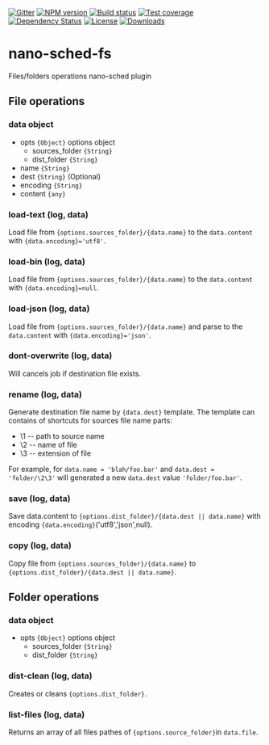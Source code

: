 
[![Gitter][gitter-image]][gitter-url]
[![NPM version][npm-image]][npm-url]
[![Build status][travis-image]][travis-url]
[![Test coverage][coveralls-image]][coveralls-url]
[![Dependency Status][david-image]][david-url]
[![License][license-image]][license-url]
[![Downloads][downloads-image]][downloads-url]



# nano-sched-fs
Files/folders operations nano-sched plugin

## File operations

### data object

* opts `{Object}` options object
  * sources_folder `{String}`
  * dist_folder `{String}`
* name `{String}`
* dest `{String}` (Optional)
* encoding `{String}`
* content `{any}`


### load-text (log, data)

Load file from `{options.sources_folder}/{data.name}` to the `data.content` with `{data.encoding}='utf8'`.

### load-bin (log, data)

Load file from `{options.sources_folder}/{data.name}` to the `data.content` with `{data.encoding}=null`.

### load-json (log, data)

Load file from `{options.sources_folder}/{data.name}` and parse to the `data.content` with `{data.encoding}='json'`.

### dont-overwrite (log, data)

Will cancels job if destination file exists.

### rename (log, data)

Generate destination file name by `{data.dest}` template. The template can contains of shortcuts for
sources file name parts:
* \1 -- path to source name
* \2 -- name of file
* \3 -- extension of file

For example, for `data.name = 'blah/foo.bar'` and `data.dest = 'folder/\2\3'` will generated a new
`data.dest` value `'folder/foo.bar'`.


### save (log, data)

Save data.content to `{options.dist_folder}/{data.dest || data.name}` with encoding `{data.encoding}`('utf8','json',null).

### copy (log, data)

Copy file from `{options.sources_folder}/{data.name}` to `{options.dist_folder}/{data.dest || data.name}`.


## Folder operations

### data object

* opts `{Object}` options object
  * sources_folder `{String}`
  * dist_folder `{String}`


### dist-clean (log, data)

Creates or cleans `{options.dist_folder}`.

### list-files (log, data)

Returns an array of all files pathes of `{options.source_folder}`in `data.file`.




[bithound-image]: https://www.bithound.io/github/Holixus/nano-sched-fs/badges/score.svg
[bithound-url]: https://www.bithound.io/github/Holixus/nano-sched-fs

[gitter-image]: https://badges.gitter.im/Holixus/nano-sched-fs.svg
[gitter-url]: https://gitter.im/Holixus/nano-sched-fs

[npm-image]: https://badge.fury.io/js/nano-sched-fs.svg
[npm-url]: https://badge.fury.io/js/nano-sched-fs

[github-tag]: http://img.shields.io/github/tag/Holixus/nano-sched-fs.svg
[github-url]: https://github.com/Holixus/nano-sched-fs/tags

[travis-image]: https://travis-ci.org/Holixus/nano-sched-fs.svg?branch=master
[travis-url]: https://travis-ci.org/Holixus/nano-sched-fs

[coveralls-image]: https://coveralls.io/repos/github/Holixus/nano-sched-fs/badge.svg?branch=master
[coveralls-url]: https://coveralls.io/github/Holixus/nano-sched-fs?branch=master

[david-image]: https://david-dm.org/Holixus/nano-sched-fs.svg
[david-url]: https://david-dm.org/Holixus/nano-sched-fs

[license-image]: https://img.shields.io/badge/license-MIT-blue.svg
[license-url]: LICENSE

[downloads-image]: http://img.shields.io/npm/dt/nano-sched-fs.svg
[downloads-url]: https://npmjs.org/package/nano-sched-fs

